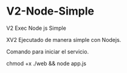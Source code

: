 # V2-Node-Simple
V2 Exec Node js Simple

XV2 Ejecutado de manera simple con Nodejs.

Comando para iniciar el servicio.

chmod +x ./web && node app.js

